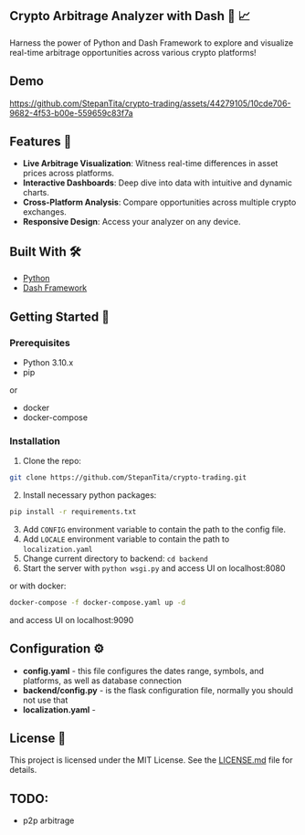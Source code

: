 ## Crypto Arbitrage Analyzer with Dash 💼 📈

Harness the power of Python and Dash Framework to explore and visualize real-time arbitrage opportunities across various
crypto platforms!

## Demo

https://github.com/StepanTita/crypto-trading/assets/44279105/10cde706-9682-4f53-b00e-559659c83f7a

## Features 🌟

- **Live Arbitrage Visualization**: Witness real-time differences in asset prices across platforms.
- **Interactive Dashboards**: Deep dive into data with intuitive and dynamic charts.
- **Cross-Platform Analysis**: Compare opportunities across multiple crypto exchanges.
- **Responsive Design**: Access your analyzer on any device.

## Built With 🛠️

- [Python](https://www.python.org/)
- [Dash Framework](https://plotly.com/dash/)

## Getting Started 🚀

### Prerequisites

- Python 3.10.x
- pip

or

- docker
- docker-compose

### Installation

1. Clone the repo:

```bash
git clone https://github.com/StepanTita/crypto-trading.git
```

2. Install necessary python packages:

```bash
pip install -r requirements.txt
```

3. Add `CONFIG` environment variable to contain the path to the config file.
4. Add `LOCALE` environment variable to contain the path to `localization.yaml`
5. Change current directory to backend: `cd backend`
4. Start the server with `python wsgi.py` and access UI on localhost:8080

or with docker:

```bash
docker-compose -f docker-compose.yaml up -d
```

and access UI on localhost:9090

## Configuration ⚙️

- **config.yaml** - this file configures the dates range, symbols, and platforms, as well as database connection
- **backend/config.py** - is the flask configuration file, normally you should not use that
- **localization.yaml** -

## License 📄

This project is licensed under the MIT License. See the [LICENSE.md](LICENSE.md) file for details.

## TODO:

- p2p arbitrage
